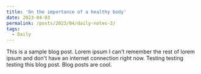 ```yaml
---
title: 'On the importance of a healthy body'
date: 2023-04-03
permalink: /posts/2023/04/daily-notes-2/
tags:
  - Daily
---
```


This is a sample blog post. Lorem ipsum I can't remember the rest of lorem ipsum and don't have an internet connection right now. Testing testing testing this blog post. Blog posts are cool.